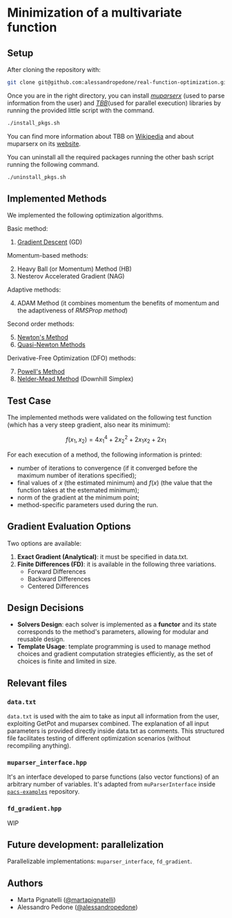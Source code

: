 


# Minimization of a multivariate function

## Setup
After cloning the repository with:

```bash
git clone git@github.com:alessandropedone/real-function-optimization.git
```

Once you are in the right directory, you can install [*muparserx*](https://github.com/beltoforion/muparserx) (used to parse information from the user) and [*TBB*](https://github.com/uxlfoundation/oneTBB)(used for parallel execution) libraries by running the provided little script with the command.

```bash
./install_pkgs.sh
```

You can find more information about TBB on [Wikipedia](https://en.wikipedia.org/wiki/Threading_Building_Blocks) and about muparserx on its [website](https://beltoforion.de/en/muparserx/).

You can uninstall all the required packages running the other bash script running the following command.

```bash
./uninstall_pkgs.sh
```

## Implemented Methods

We implemented the following optimization algorithms.

Basic method:
1. [Gradient Descent](https://en.wikipedia.org/wiki/Gradient_descent) (GD)

Momentum-based methods:

2. Heavy Ball (or Momentum) Method (HB)
3. Nesterov Accelerated Gradient (NAG)

Adaptive methods:

4. ADAM Method (it combines momentum the benefits of momentum and the adaptiveness of _RMSProp method_)

Second order methods:

5. [Newton's Method](https://en.wikipedia.org/wiki/Newton%27s_method_in_optimization)
6. [Quasi-Newton Methods](https://en.wikipedia.org/wiki/Quasi-Newton_method)

Derivative-Free Optimization (DFO) methods:

7. [Powell's Method](http://en.wikipedia.org/wiki/Powell%27s_method)
8. [Nelder-Mead Method](https://en.wikipedia.org/wiki/Nelder%E2%80%93Mead_method) (Downhill Simplex)

## Test Case
The implemented methods were validated on the following test function (which has a very steep gradient, also near its minimum):

$$
f(x_1, x_2) = 4x_1^4 + 2x_2^2 + 2x_1x_2 + 2x_1
$$

For each execution of a method, the following information is printed:
- number of iterations to convergence (if it converged before the maximum number of iterations specified);
- final values of $x$ (the estimated minimum) and $f(x)$ (the value that the function takes at the estemated minimum);
- norm of the gradient at the minimum point;
- method-specific parameters used during the run.

## Gradient Evaluation Options
Two options are available:
1. **Exact Gradient (Analytical)**: it must be specified in data.txt.
2. **Finite Differences (FD)**: it is available in the following three variations.
   - Forward Differences
   - Backward Differences
   - Centered Differences

## Design Decisions
- **Solvers Design**: each solver is implemented as a **functor** and its state corresponds to the method's parameters, allowing for modular and reusable design.
- **Template Usage**: template programming is used to manage method choices and gradient computation strategies efficiently, as the set of choices is finite and limited in size.

## Relevant files

### `data.txt`
`data.txt` is used with the aim to take as input all information from the user, exploiting GetPot and muparsex combined.
The explanation of all input parameters is provided directly inside data.txt as comments.
This structured file facilitates testing of different optimization scenarios (without recompiling anything).

### `muparser_interface.hpp`
It's an interface developed to parse functions (also vector functions) of an arbitrary number of variables. It's adapted from `muParserInterface` inside [`pacs-examples`](https://github.com/pacs-course/pacs-examples.git) repository.

### `fd_gradient.hpp`
WIP

## Future development: parallelization
Parallelizable implementations: `muparser_interface`, `fd_gradient`.

## Authors
- Marta Pignatelli ([@martapignatelli](https://github.com/martapignatelli))
- Alessandro Pedone ([@alessandropedone](https://github.com/alessandropedone))



